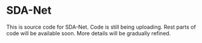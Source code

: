 # SDA-Net
This is source code for SDA-Net. Code is still being uploading. Rest parts of code will be available soon.
More details will be gradually refined.
